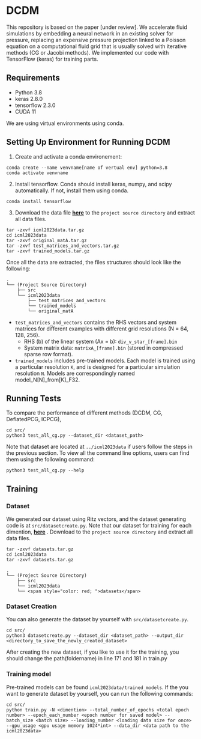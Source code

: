 # DCDM


This repository is based on the paper [under review].
We accelerate fluid simulations by embedding a neural network in an existing solver for pressure, replacing an expensive pressure projection linked to a Poisson equation on a computational fluid grid that is usually solved with iterative methods (CG or Jacobi methods). 
We implemented our code with TensorFlow (keras) for training parts.

## Requirements
* Python 3.8
* keras 2.8.0
* tensorflow 2.3.0
* CUDA 11

We are using virtual environments using conda.

## Setting Up Environment for Running DCDM

1. Create and activate a conda environement:
```
conda create --name venvname[name of vertual env] python=3.8
conda activate venvname
```

2. Install tensorflow. Conda should install keras, numpy, and scipy automatically. If not, install them using conda.
```
conda install tensorflow
```

3. Download the data file **[here](https://www.dropbox.com/s/dlhvuyub87i9cyl/icml2023data.tar.gz?dl=0)** to the ```project source directory``` and extract all data files.
```
tar -zxvf icml2023data.tar.gz
cd icml2023data
tar -zxvf original_matA.tar.gz
tar -zxvf test_matrices_and_vectors.tar.gz
tar -zxvf trained_models.tar.gz
```
Once all the data are extracted, the files structures should look like the following:
```
.
└── (Project Source Directory)
    ├── src
    └── icml2023data
        ├── test_matrices_and_vectors  
        └── trained_models
        └── original_matA
```

* `test_matrices_and_vectors` contains the RHS vectors and system matrices for different examples with different grid resolutions (N = 64, 128, 256).
  * RHS (b) of the linear system (Ax = b): `div_v_star_[frame].bin`
  * System matrix data: `matrixA_[frame].bin` (stored in compressed sparse row format).
* `trained_models` includes pre-trained models. Each model is trained using a particular resolution `K`, and is designed for a particular simulation resolution `N`. Models are correspondingly named model_N[N]_from[K]_F32.

## Running Tests

To compare the performance of different methods (DCDM, CG, DeflatedPCG, ICPCG),
```
cd src/
python3 test_all_cg.py --dataset_dir <dataset_path>
```
Note that dataset are located at `../icml2023data` if users follow the steps in the previous section. To view all the command line options, users can find them using the following command:
```
python3 test_all_cg.py --help
```

## Training
### Dataset
We generated our dataset using Ritz vectors, and the dataset generating code is at `src/datasetcreate.py`. Note that our dataset for training for each dimention, **[here](https://www.dropbox.com/s/nxxd969y5ow2opv/datasets.tar.gz?dl=0)** . Download to the ```project source directory``` and extract all data files.
```
tar -zxvf datasets.tar.gz
cd icml2023data
tar -zxvf datasets.tar.gz
```

```
.
└── (Project Source Directory)
    ├── src
    └── icml2023data
    └── <span style="color: red; ">datasets</span>
```

### Dataset Creation
You can also generate the dataset by yourself with `src/datasetcreate.py`. 
```
cd src/
python3 datasetcreate.py --dataset_dir <dataset_path> --output_dir <directory_to_save_the_newly_created_dataset>
```
After creating the new dataset, if you like to use it for the training, you should change the path(foldername) in line 171 and 181 in train.py

### Training model
Pre-trained models can be found `icml2023data/trained_models`. If the you want to generate dataset by yourself, you can run the following commands:
```
cd src/
python train.py -N <dimention> --total_number_of_epochs <total epoch number> --epoch_each_number <epoch number for saved model> --batch_size <batch size> --loading_number <loading data size for once> --gpu_usage <gpu usage memory 1024*int> --data_dir <data path to the icml2023data>
```
